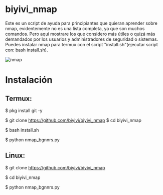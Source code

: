 # biyivi_nmap
Este es un script de ayuda para principiantes que quieran aprender sobre nmap, evidentemente no es una lista completa,  ya que son muchos comandos.  Pero aqui mostrare los que considero más útiles o quizá más demandados por los usuarios  y administradores de seguridad o sistemas. Puedes instalar nmap para termux con el script "install.sh"(ejecutar script con: bash install.sh). 

![nmap](https://user-images.githubusercontent.com/75817113/125015698-a4efce80-e035-11eb-99fd-1402df7ed007.jpg)

# Instalación
## Termux: 
$ pkg install git -y

$ git clone https://github.com/biyivi/biyivi_nmap
$ cd biyivi_nmap

$ bash install.sh

$ python nmap_bgnnrs.py

## Linux:
$ git clone https://github.com/biyivi/biyivi_nmap

$ cd biyivi_nmap

$ python nmap_bgnnrs.py
